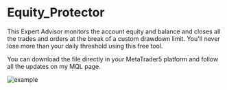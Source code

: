 # Equity_Protector
This Expert Advisor monitors the account equity and balance and closes all the trades and orders at the break of a custom drawdown limit.
You'll never lose more than your daily threshold using this free tool.

You can download the file directly in your MetaTrader5 platform and follow all the updates on my MQL page.

![example](https://github.com/sacrosK11/Equity_Protector/assets/119893079/da74b38e-c965-4488-8d31-0c6037f5f7a5)

